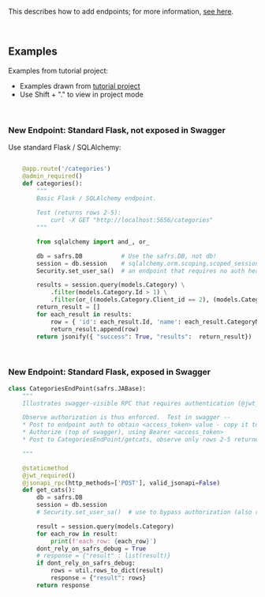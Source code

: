 This describes how to add endpoints; for more information, [see here](https://apilogicserver.github.io/Docs/API-Customize).

&nbsp;

## Examples      
Examples from tutorial project:
* Examples drawn from [tutorial project](https://github.com/ApiLogicServer/demo/blob/main/api/customize_api.py)
* Use Shift + "." to view in project mode

&nbsp;

### New Endpoint: Standard Flask, not exposed in Swagger

Use standard Flask / SQLAlchemy:

```python

    @app.route('/categories')
    @admin_required()
    def categories():
        """
        Basic Flask / SQLAlchemy endpoint.
        
        Test (returns rows 2-5):
            curl -X GET "http://localhost:5656/categories"
        """

        from sqlalchemy import and_, or_

        db = safrs.DB           # Use the safrs.DB, not db!
        session = db.session    # sqlalchemy.orm.scoping.scoped_session
        Security.set_user_sa()  # an endpoint that requires no auth header (see also @admin_required)

        results = session.query(models.Category) \
            .filter(models.Category.Id > 1) \
            .filter(or_((models.Category.Client_id == 2), (models.Category.Id == 5)))
        return_result = []
        for each_result in results:
            row = { 'id': each_result.Id, 'name': each_result.CategoryName}
            return_result.append(row)
        return jsonify({ "success": True, "results":  return_result})
```

&nbsp;

### New Endpoint: Standard Flask, exposed in Swagger

```python
class CategoriesEndPoint(safrs.JABase):
    """
    Illustrates swagger-visible RPC that requires authentication (@jwt_required()).

    Observe authorization is thus enforced.  Test in swagger --
    * Post to endpoint auth to obtain <access_token> value - copy it to clipboard
    * Authorize (top of swagger), using Bearer <access_token>
    * Post to CategoriesEndPoint/getcats, observe only rows 2-5 returned

    """

    @staticmethod
    @jwt_required()
    @jsonapi_rpc(http_methods=['POST'], valid_jsonapi=False)
    def get_cats():
        db = safrs.DB
        session = db.session
        # Security.set_user_sa()  # use to bypass authorization (also requires @admin_required)

        result = session.query(models.Category)
        for each_row in result:
            print(f'each_row: {each_row}')
        dont_rely_on_safrs_debug = True
        # response = {"result" : list(result)}
        if dont_rely_on_safrs_debug:
            rows = util.rows_to_dict(result)
            response = {"result": rows}
        return response
```
